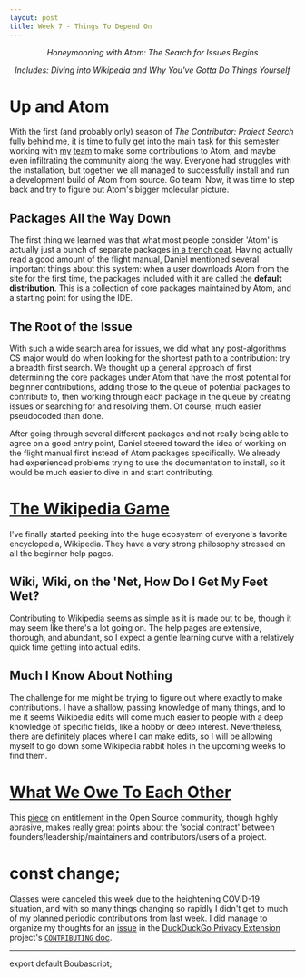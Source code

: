 ```yaml
---
layout: post
title: Week 7 - Things To Depend On
---
```


<p align="center"> <em> Honeymooning with Atom: The Search for Issues Begins </em> </p>
<p align="center"> <em> Includes: Diving into Wikipedia and Why You've Gotta Do Things Yourself </em></p>

# Up and Atom

With the first (and probably only) season of *The Contributor: Project Search* fully behind me, it is time to fully get into the main task for this semester: working with [my](https://hunter-college-ossd-spr-2020.github.io/dmallia17-weekly/week07/) [team](https://hunter-college-ossd-spr-2020.github.io/wongjessica-weekly/week07/) to make some contributions to Atom, and maybe even infiltrating the community along the way. Everyone had struggles with the installation, but together we all managed to successfully install and run a development build of Atom from source. Go team! Now, it was time to step back and try to figure out Atom's bigger molecular picture.

## Packages All the Way Down 

The first thing we learned was that what most people consider 'Atom' is actually just a bunch of separate packages [in a trench coat](https://tvtropes.org/pmwiki/pmwiki.php/Main/TotemPoleTrench). Having actually read a good amount of the flight manual, Daniel mentioned several important things about this system: when a user downloads Atom from the site for the first time, the packages included with it are called the **default distribution**. This is a collection of core packages maintained by Atom, and a starting point for using the IDE. 

## The Root of the Issue

With such a wide search area for issues, we did what any post-algorithms CS major would do when looking for the shortest path to a contribution: try a breadth first search. We thought up a general approach of first determining the core packages under Atom that have the most potential for beginner contributions, adding those to the queue of potential packages to contribute to, then working through each package in the queue by creating issues or searching for and resolving them. Of course, much easier pseudocoded than done.

After going through several different packages and not really being able to agree on a good entry point, Daniel steered toward the idea of working on the flight manual first instead of Atom packages specifically. We already had experienced problems trying to use the documentation to install, so it would be much easier to dive in and start contributing.

# [The Wikipedia Game](https://en.wikipedia.org/wiki/Wikipedia:Wiki_Game)

I've finally started peeking into the huge ecosystem of everyone's favorite encyclopedia, Wikipedia. They have a very strong philosophy stressed on all the beginner help pages.

## Wiki, Wiki, on the 'Net, How Do I Get My Feet Wet?

Contributing to Wikipedia seems as simple as it is made out to be, though it may seem like there's a lot going on. The help pages are extensive, thorough, and abundant, so I expect a gentle learning curve with a relatively quick time getting into actual edits. 

## Much I Know About Nothing

The challenge for me might be trying to figure out where exactly to make contributions. I have a shallow, passing knowledge of many things, and to me it seems Wikipedia edits will come much easier to people with a deep knowledge of specific fields, like a hobby or deep interest. Nevertheless, there are definitely places where I can make edits, so I will be allowing myself to go down some Wikipedia rabbit holes in the upcoming weeks to find them.

# [What We Owe To Each Other](https://www.thecrimson.com/article/2019/10/10/scanlon-and-the-good-place/)

This [piece](https://gist.github.com/richhickey/1563cddea1002958f96e7ba9519972d9) on entitlement in the Open Source community, though highly abrasive, makes really great points about the 'social contract' between founders/leadership/maintainers and contributors/users of a project. 

# const change;

Classes were canceled this week due to the heightening COVID-19 situation, and with so many things changing so rapidly I didn't get to much of my planned periodic contributions from last week. I did manage to organize my thoughts for an [issue](https://github.com/duckduckgo/duckduckgo-privacy-extension/issues/436) in the [DuckDuckGo Privacy Extension](https://github.com/duckduckgo/duckduckgo-privacy-extension) project's [`CONTRIBUTING` doc](https://github.com/duckduckgo/duckduckgo-privacy-extension/blob/develop/CONTRIBUTING.md). 

---



export default Boubascript;
